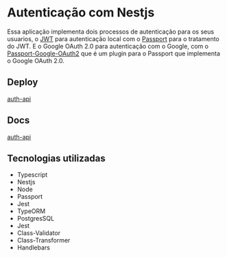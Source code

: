 # Autenticação com Nestjs

Essa aplicação implementa dois processos de autenticação para os seus usuarios, o [JWT](https://jwt.io/) para autenticação local com o [Passport](https://www.npmjs.com/package/passport) para o tratamento do JWT. E o Google OAuth 2.0 para autenticação com o Google,  com o [Passport-Google-OAuth2](https://www.npmjs.com/package/passport-google-oauth2) que é um plugin para o Passport que implementa o Google OAuth 2.0.

## Deploy

[auth-api](https://whispering-mesa-87394.herokuapp.com/)

## Docs

[auth-api](https://whispering-mesa-87394.herokuapp.com/)

## Tecnologias utilizadas

- Typescript
- Nestjs
- Node
- Passport
- Jest
- TypeORM
- PostgresSQL
- Jest
- Class-Validator
- Class-Transformer
- Handlebars